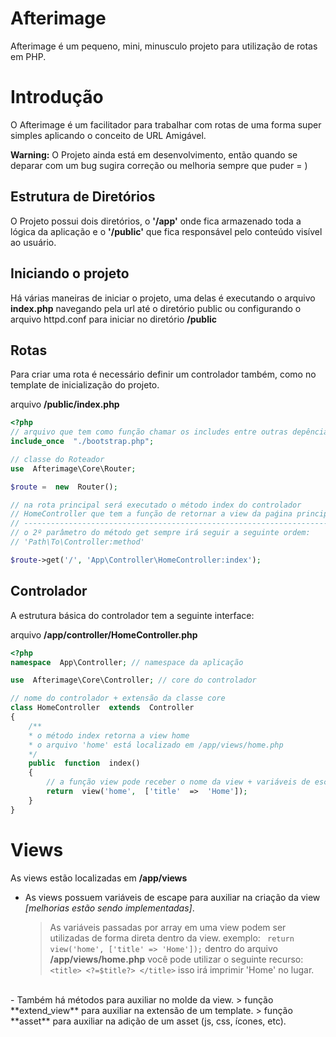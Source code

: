 # Afterimage
Afterimage é um pequeno, mini, minusculo projeto para utilização de rotas em PHP.

# Introdução
O Afterimage é um facilitador para trabalhar com rotas de uma forma super simples aplicando o conceito de URL Amigável.

**Warning:** O Projeto ainda está em desenvolvimento, então quando se deparar com um  bug sugira correção ou melhoria sempre que puder = )  


## Estrutura de Diretórios
O Projeto possui dois diretórios, o **'/app'** onde fica armazenado toda a lógica da aplicação e o **'/public'** que fica responsável pelo conteúdo visível ao usuário.
<br>
## Iniciando o projeto

Há várias maneiras de iniciar o projeto, uma delas é executando o arquivo **index.php** navegando pela url até o diretório public ou configurando o arquivo httpd.conf para iniciar no diretório **/public**

## Rotas

Para criar uma rota é necessário definir um controlador também, como no template de inicialização do projeto.
<br>

arquivo **/public/index.php**
```php
<?php
// arquivo que tem como função chamar os includes entre outras depências projeto
include_once  "./bootstrap.php";

// classe do Roteador
use  Afterimage\Core\Router;

$route =  new  Router();

// na rota principal será executado o método index do controlador 
// HomeController que tem a função de retornar a view da paǵina principal
// ----------------------------------------------------------------------
// o 2º parâmetro do método get sempre irá seguir a seguinte ordem:
// 'Path\To\Controller:method'

$route->get('/', 'App\Controller\HomeController:index');
```

## Controlador

A estrutura básica do controlador tem a seguinte interface:
<br>

arquivo **/app/controller/HomeController.php**
```php
<?php
namespace  App\Controller; // namespace da aplicação

use  Afterimage\Core\Controller; // core do controlador

// nome do controlador + extensão da classe core
class HomeController  extends  Controller
{
	/**
	* o método index retorna a view home
	* o arquivo 'home' está localizado em /app/views/home.php
	*/
	public  function  index()
	{
		// a função view pode receber o nome da view + variáveis de escape em forma de array
		return  view('home',  ['title'  =>  'Home']);
	}
}
```
# Views


As views estão localizadas em **/app/views**

- As views possuem variáveis de escape para auxiliar na criação da view *[melhorias estão sendo implementadas]*.
	> As variáveis passadas por array em uma view podem ser utilizadas de forma direta dentro da view.
	> exemplo: ``` return view('home', ['title' => 'Home']);```
	> dentro do arquivo **/app/views/home.php** você pode utilizar o seguinte recurso: 
	> ```<title> <?=$title?> </title>``` isso irá imprimir 'Home' no lugar.
<br>
- Também há métodos para auxiliar no molde da view.
	> função **extend_view** para auxiliar na extensão de um template.
	> função **asset** para auxiliar na adição de um asset (js, css, ícones, etc).
